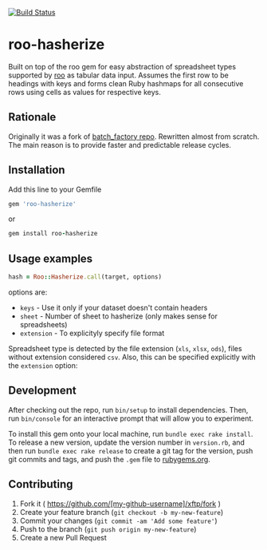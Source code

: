 [![Build Status](https://travis-ci.org/vyorkin/roo-hasherize.svg)](https://travis-ci.org/vyorkin/roo-hasherize)

# roo-hasherize

Built on top of the roo gem for easy abstraction of
spreadsheet types supported by [roo](https://github.com/roo-rb/roo) as tabular data input.
Assumes the first row to be headings with keys and forms clean Ruby hashmaps for all consecutive rows using cells as values for respective keys.

## Rationale

Originally it was a fork of [batch_factory repo](https://github.com/jumph4x/batch-factory).
Rewritten almost from scratch. The main reason is to provide faster and predictable release cycles.

## Installation

Add this line to your Gemfile

```ruby
gem 'roo-hasherize'
```

or

```ruby
gem install roo-hasherize
```

## Usage examples

```ruby
hash = Roo::Hasherize.call(target, options)
```

options are:
* `keys` - Use it only if your dataset doesn't contain headers
* `sheet` - Number of sheet to hasherize (only makes sense for spreadsheets)
* `extension` - To explicityly specify file format

Spreadsheet type is detected by the file extension (`xls`, `xlsx`, `ods`),
files without extension considered `csv`.
Also, this can be specified explicitly with the `extension` option:


## Development

After checking out the repo, run `bin/setup` to install dependencies. Then, run `bin/console` for an interactive prompt that will allow you to experiment.

To install this gem onto your local machine, run `bundle exec rake install`. To release a new version, update the version number in `version.rb`, and then run `bundle exec rake release` to create a git tag for the version, push git commits and tags, and push the `.gem` file to [rubygems.org](https://rubygems.org).

## Contributing

1. Fork it ( https://github.com/[my-github-username]/xftp/fork )
2. Create your feature branch (`git checkout -b my-new-feature`)
3. Commit your changes (`git commit -am 'Add some feature'`)
4. Push to the branch (`git push origin my-new-feature`)
5. Create a new Pull Request
